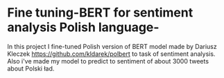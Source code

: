 # Fine tuning-BERT for sentiment analysis Polish language-
In this project I fine-tuned Polish version of BERT model made by Dariusz Kleczek https://github.com/kldarek/polbert to task of sentiment analysis. Also i've made my model to predict to sentiment of about 3000 tweets about Polski ład.
